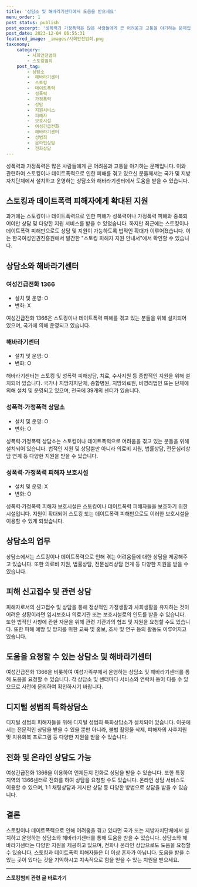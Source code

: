 ```yaml
---
title: '상담소 및 해바라기센터에서 도움을 받으세요'
menu_order: 1
post_status: publish
post_excerpt: '성폭력과 가정폭력은 많은 사람들에게 큰 어려움과 고통을 야기하는 문제입니다. 이와 관련하여 스토킹이나 데이트폭력으로 인한 피해를 겪고 있으신 분들께서는 국가 및 지방자치단체에서 설치하고 운영하는 상담소와 해바라기센터에서 도움을 받을 수 있습니다.'
post_date: 2023-12-04 06:55:31
featured_image: _images/사회안전범죄.png
taxonomy:
    category:
        - 사회안전범죄
        - 스토킹범죄
    post_tag:
        - 상담소
        -  해바라기센터
        -  스토킹
        -  데이트폭력
        -  성폭력
        -  가정폭력
        -  상담
        -  지원서비스
        -  피해자
        -  보호시설
        -  여성긴급전화
        -  해바라기센터
        -  성범죄
        -  온라인상담
        -  전화상담
---
```



성폭력과 가정폭력은 많은 사람들에게 큰 어려움과 고통을 야기하는 문제입니다. 이와 관련하여 스토킹이나 데이트폭력으로 인한 피해를 겪고 있으신 분들께서는 국가 및 지방자치단체에서 설치하고 운영하는 상담소와 해바라기센터에서 도움을 받을 수 있습니다.

## 스토킹과 데이트폭력 피해자에게 확대된 지원

과거에는 스토킹이나 데이트폭력으로 인한 피해가 성폭력이나 가정폭력 피해와 중복되어야만 상담 및 다양한 지원 서비스를 받을 수 있었습니다. 하지만 최근에는 스토킹이나 데이트폭력 피해만으로도 상담 및 지원이 가능하도록 법적인 확대가 이루어졌습니다. 이는 한국여성인권진흥원에서 발간한 "스토킹 피해자 지원 안내서"에서 확인할 수 있습니다.

## 상담소와 해바라기센터

### 여성긴급전화 1366

- 설치 및 운영: O
- 변화: X

여성긴급전화 1366은 스토킹이나 데이트폭력 피해를 겪고 있는 분들을 위해 설치되어 있으며, 국가에 의해 운영되고 있습니다.

### 해바라기센터

- 설치 및 운영: O
- 변화: O

해바라기센터는 스토킹 및 성폭력 피해상담, 치료, 수사지원 등 종합적인 지원을 위해 설치되어 있습니다. 국가나 지방자치단체, 종합병원, 지방의료원, 비영리법인 또는 단체에 의해 설치 및 운영되고 있으며, 전국에 39개의 센터가 있습니다.

### 성폭력·가정폭력 상담소

- 설치 및 운영: Ο
- 변화: Ο

성폭력·가정폭력 상담소는 스토킹이나 데이트폭력으로 어려움을 겪고 있는 분들을 위해 설치되어 있습니다. 법적인 지원 및 상담뿐만 아니라 의료비 지원, 법률상담, 전문심리상담 연계 등 다양한 지원을 받을 수 있습니다.

### 성폭력·가정폭력 피해자 보호시설

- 설치 및 운영: X
- 변화: Ο

성폭력·가정폭력 피해자 보호시설은 스토킹이나 데이트폭력 피해자들을 보호하기 위한 시설입니다. 지원이 확대되어 스토킹 또는 데이트폭력 피해만으로도 이러한 보호시설을 이용할 수 있게 되었습니다.

## 상담소의 업무

상담소에서는 스토킹이나 데이트폭력으로 인해 겪는 어려움들에 대한 상담을 제공해주고 있습니다. 또한 의료비 지원, 법률상담, 전문심리상담 연계 등 다양한 지원을 받을 수 있습니다.

## 피해 신고접수 및 관련 상담

피해자로서의 신고접수 및 상담을 통해 정상적인 가정생활과 사회생활을 유지하는 것이 어려운 상황이라면 임시보호나 의료기관 또는 보호시설로의 인도를 받을 수 있습니다. 또한 법적인 사항에 관한 자문을 위해 관련 기관과의 협조 및 지원을 요청할 수도 있습니다. 또한 피해 예방 및 방지를 위한 교육 및 홍보, 조사 및 연구 등의 활동도 이루어지고 있습니다.

## 도움을 요청할 수 있는 상담소 및 해바라기센터

여성긴급전화 1366을 비롯하여 여성가족부에서 운영하는 상담소 및 해바라기센터를 통해 도움을 요청할 수 있습니다. 각 상담소 및 센터마다 서비스와 연락처 등이 다를 수 있으므로 사전에 문의하여 확인하시기 바랍니다.

## 디지털 성범죄 특화상담소

디지털 성범죄 피해자들을 위해 디지털 성범죄 특화상담소가 설치되어 있습니다. 이곳에서는 전문적인 상담을 받을 수 있을 뿐만 아니라, 불법 촬영물 삭제, 피해자의 사후지원 및 치유회복 프로그램 등 다양한 지원을 받을 수 있습니다.

## 전화 및 온라인 상담도 가능

여성긴급전화 1366을 이용하여 언제든지 전화로 상담을 받을 수 있습니다. 또한 특정 지역의 1366센터로 전화를 하여 상담을 요청할 수도 있습니다. 온라인 상담 서비스도 이용할 수 있으며, 1:1 채팅상담과 게시판 상담 등 다양한 방법으로 상담을 받을 수 있습니다.

## 결론

스토킹이나 데이트폭력으로 인해 어려움을 겪고 있다면 국가 또는 지방자치단체에서 설치하고 운영하는 상담소와 해바라기센터를 통해 도움을 받을 수 있습니다. 상담소와 해바라기센터는 다양한 지원을 제공하고 있으며, 전화나 온라인 상담으로도 도움을 요청할 수 있습니다. 스토킹과 데이트폭력 피해자들은 더 이상 혼자가 아닙니다. 도움을 받을 수 있는 곳이 있다는 것을 기억하시고 지속적으로 힘을 얻을 수 있는 지원을 받으세요.
<!-- wp:separator -->
<hr class="wp-block-separator has-alpha-channel-opacity"/>
<!-- /wp:separator -->

<!-- wp:group {"backgroundColor":"base","layout":{"type":"constrained"}} -->
<div class="wp-block-group has-base-background-color has-background"><!-- wp:paragraph {"align":"center","fontSize":"medium"} -->
<p class="has-text-align-center has-large-font-size"><strong>스토킹범죄 관련 글 바로가기</strong></p>
<!-- /wp:paragraph -->


<!-- wp:latest-posts
{"categories":[{"id":31440,"count":19,"description":"","link":"https://uknowlaw.com/category/%ec%8a%a4%ed%86%a0%ed%82%b9%eb%b2%94%ec%a3%84/","name":"스토킹범죄","slug":"스토킹범죄","taxonomy":"category","parent":0,"meta":[],"_links":{"self":[{"href":"https://uknowlaw.com/wp-json/wp/v2/categories/31440"}],"collection":[{"href":"https://uknowlaw.com/wp-json/wp/v2/categories"}],"about":[{"href":"https://uknowlaw.com/wp-json/wp/v2/taxonomies/category"}],"wp:post_type":[{"href":"https://uknowlaw.com/wp-json/wp/v2/posts?categories=31440"}],"curies":[{"name":"wp","href":"https://api.w.org/{rel}","templated":true}]}}],"postsToShow":100,"excerptLength":28,"postLayout":"grid","columns":2,"featuredImageAlign":"left","featuredImageSizeSlug":"large","fontSize":"small"} /--></div>
<!-- /wp:group -->